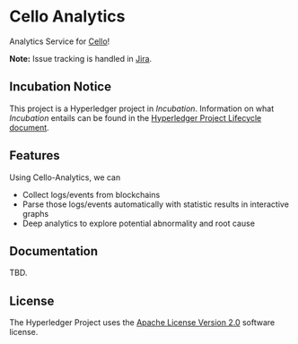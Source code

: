 # Cello Analytics

Analytics Service for [Cello](https://wiki.hyperledger.org/projects/cello)!

**Note:** Issue tracking is handled in [Jira](https://jira.hyperledger.org/projects/CE/issues/).

## Incubation Notice

This project is a Hyperledger project in _Incubation_. Information on what _Incubation_ entails can be found in the [Hyperledger Project Lifecycle document](https://goo.gl/4edNRc).

## Features
Using Cello-Analytics, we can

* Collect logs/events from blockchains
* Parse those logs/events automatically with statistic results in interactive graphs
* Deep analytics to explore potential abnormality and root cause

## Documentation

TBD.

## License <a name="license"></a>
The Hyperledger Project uses the [Apache License Version 2.0](LICENSE) software license.
